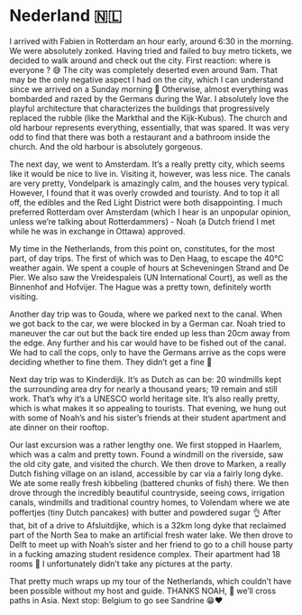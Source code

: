 # Nederland 🇳🇱

I arrived with Fabien in Rotterdam an hour early, around 6:30 in the morning. We were absolutely zonked. Having tried and failed to buy metro tickets, we decided to walk around and check out the city. First reaction: where is everyone ? 😅 The city was completely deserted even around 9am. That may be the only negative aspect I had on the city, which I can understand since we arrived on a Sunday morning 🙈 Otherwise, almost everything was bombarded and razed by the Germans during the War. I absolutely love the playful architecture that characterizes the buildings that progressively replaced the rubble (like the Markthal and the Kijk-Kubus). The church and old harbour represents everything, essentially, that was spared. It was very odd to find that there was both a restaurant and a bathroom inside the church. And the old harbour is absolutely gorgeous.

The next day, we went to Amsterdam. It’s a really pretty city, which seems like it would be nice to live in. Visiting it, however, was less nice. The canals are very pretty, Vondelpark is amazingly calm, and the houses very typical. However, I found that it was overly crowded and touristy. And to top it all off, the edibles and the Red Light District were both disappointing. I much preferred Rotterdam over Amsterdam (which I hear is an unpopular opinion, unless we’re talking about Rotterdammers) - Noah (a Dutch friend I met while he was in exchange in Ottawa) approved.

My time in the Netherlands, from this point on, constitutes, for the most part, of day trips. The first of which was to Den Haag, to escape the 40℃ weather again. We spent a couple of hours at Scheveningen Strand and De Pier. We also saw the Vreidespaleis (UN International Court), as well as the Binnenhof and Hofvijer. The Hague was a pretty town, definitely worth visiting.

Another day trip was to Gouda, where we parked next to the canal. When we got back to the car, we were blocked in by a German car. Noah tried to maneuver the car out but the back tire ended up less than 20cm away from the edge. Any further and his car would have to be fished out of the canal. We had to call the cops, only to have the Germans arrive as the cops were deciding whether to fine them. They didn’t get a fine 😤

Next day trip was to Kinderdijk. It’s as Dutch as can be: 20 windmills kept the surrounding area dry for nearly a thousand years; 19 remain and still work. That’s why it’s a UNESCO world heritage site. It’s also really pretty, which is what makes it so appealing to tourists. That evening, we hung out with some of Noah’s and his sister’s friends at their student apartment and ate dinner on their rooftop.

Our last excursion was a rather lengthy one. We first stopped in Haarlem, which was a calm and pretty town. Found a windmill on the riverside, saw the old city gate, and visited the church. We then drove to Marken, a really Dutch fishing village on an island, accessible by car via a fairly long dyke. We ate some really fresh kibbeling (battered chunks of fish) there. We then drove through the incredibly beautiful countryside, seeing cows, irrigation canals, windmills and traditional country homes, to Volendam where we ate poffertjes (tiny Dutch pancakes) with butter and powdered sugar 👌 After that, bit of a drive to Afsluitdijke, which is a 32km long dyke that reclaimed part of the North Sea to make an artificial fresh water lake. We then drove to Delft to meet up with Noah’s sister and her friend to go to a chill house party in a fucking amazing student residence complex. Their apartment had 18 rooms 🤯 I unfortunately didn’t take any pictures at the party.

That pretty much wraps up my tour of the Netherlands, which couldn’t have been possible without my host and guide. THANKS NOAH, 🤞 we’ll cross paths in Asia. Next stop: Belgium to go see Sandrine 😁❤️

